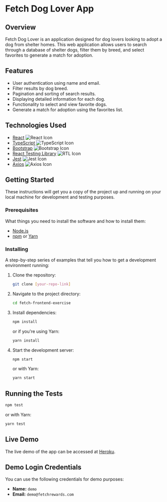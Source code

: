 
# Fetch Dog Lover App

## Overview
Fetch Dog Lover is an application designed for dog lovers looking to adopt a dog from shelter homes. This web application allows users to search through a database of shelter dogs, filter them by breed, and select favorites to generate a match for adoption.

## Features
- User authentication using name and email.
- Filter results by dog breed.
- Pagination and sorting of search results.
- Displaying detailed information for each dog.
- Functionality to select and view favorite dogs.
- Generate a match for adoption using the favorites list.

## Technologies Used
- [React](https://reactjs.org/) ![React Icon](https://img.shields.io/badge/React-61DAFB?style=for-the-badge&logo=react&logoColor=white)
- [TypeScript](https://www.typescriptlang.org/) ![TypeScript Icon](https://img.shields.io/badge/TypeScript-3178C6?style=for-the-badge&logo=typescript&logoColor=white)
- [Bootstrap](https://getbootstrap.com/) ![Bootstrap Icon](https://img.shields.io/badge/Bootstrap-7952B3?style=for-the-badge&logo=bootstrap&logoColor=white)
- [React Testing Library](https://testing-library.com/react/) ![RTL Icon](https://img.shields.io/badge/React%20Testing%20Library-E33332?style=for-the-badge&logo=testing-library&logoColor=white)
- [Jest](https://jestjs.io/) ![Jest Icon](https://img.shields.io/badge/Jest-C21325?style=for-the-badge&logo=jest&logoColor=white)
- [Axios](https://axios-http.com/) ![Axios Icon](https://img.shields.io/badge/Axios-0095D5?style=for-the-badge&logo=axios&logoColor=white)

## Getting Started
These instructions will get you a copy of the project up and running on your local machine for development and testing purposes.

### Prerequisites
What things you need to install the software and how to install them:

- [Node.js](https://nodejs.org/)
- [npm](https://www.npmjs.com/) or [Yarn](https://yarnpkg.com/)

### Installing
A step-by-step series of examples that tell you how to get a development environment running:

1. Clone the repository:
   ```sh
   git clone [your-repo-link]
   ```
2. Navigate to the project directory:
   ```sh
   cd fetch-frontend-exercise
   ```
3. Install dependencies:
   ```sh
   npm install
   ```
   or if you're using Yarn:
   ```sh
   yarn install
   ```
4. Start the development server:
   ```sh
   npm start
   ```
   or with Yarn:
   ```sh
   yarn start
   ```

## Running the Tests

```sh
npm test
```

or with Yarn:

```sh
yarn test
```

## Live Demo
The live demo of the app can be accessed at [Heroku](https://fetch-dog-lover-06d70c7542b5.herokuapp.com/).

## Demo Login Credentials
You can use the following credentials for demo purposes:
- **Name:** `demo`
- **Email:** `demo@fetchrewards.com`